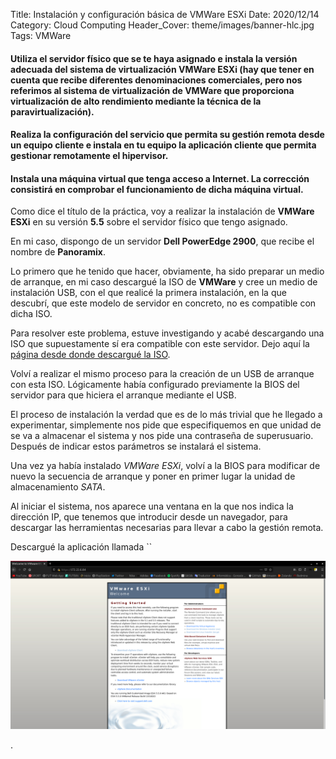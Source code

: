Title: Instalación y configuración básica de VMWare ESXi
Date: 2020/12/14
Category: Cloud Computing
Header_Cover: theme/images/banner-hlc.jpg
Tags: VMWare

#### Utiliza el servidor físico que se te haya asignado e instala la versión adecuada del sistema de virtualización VMWare ESXi (hay que tener en cuenta que recibe diferentes denominaciones comerciales, pero nos referimos al sistema de virtualización de VMWare que proporciona virtualización de alto rendimiento mediante la técnica de la paravirtualización).

#### Realiza la configuración del servicio que permita su gestión remota desde un equipo cliente e instala en tu equipo la aplicación cliente que permita gestionar remotamente el hipervisor.

#### Instala una máquina virtual que tenga acceso a Internet. La corrección consistirá en comprobar el funcionamiento de dicha máquina virtual.

Como dice el título de la práctica, voy a realizar la instalación de **VMWare ESXi** en su versión **5.5** sobre el servidor físico que tengo asignado.

En mi caso, dispongo de un servidor **Dell PowerEdge 2900**, que recibe el nombre de **Panoramix**.

Lo primero que he tenido que hacer, obviamente, ha sido preparar un medio de arranque, en mi caso descargué la ISO de **VMWare** y cree un medio de instalación USB, con el que realicé la primera instalación, en la que descubrí, que este modelo de servidor en concreto, no es compatible con dicha ISO.

Para resolver este problema, estuve investigando y acabé descargando una ISO que supuestamente sí era compatible con este servidor. Dejo aquí la [página desde donde descargué la ISO](https://www.dell.com/support/home/es-es/drivers/driversdetails?driverid=20vnp).

Volví a realizar el mismo proceso para la creación de un USB de arranque con esta ISO. Lógicamente había configurado previamente la BIOS del servidor para que hiciera el arranque mediante el USB.

El proceso de instalación la verdad que es de lo más trivial que he llegado a experimentar, simplemente nos pide que especifiquemos en que unidad de se va a almacenar el sistema y nos pide una contraseña de superusuario. Después de indicar estos parámetros se instalará el sistema.

Una vez ya había instalado *VMWare ESXi*, volví a la BIOS para modificar de nuevo la secuencia de arranque y poner en primer lugar la unidad de almacenamiento *SATA*.

Al iniciar el sistema, nos aparece una ventana en la que nos indica la dirección IP, que tenemos que introducir desde un navegador, para descargar las herramientas necesarias para llevar a cabo la gestión remota.

Descargué la aplicación llamada ``

![.](images/hlc_instalacion_y_configuracion_basica_de_VMWare_ESXi/vmwareweb.png)














.
